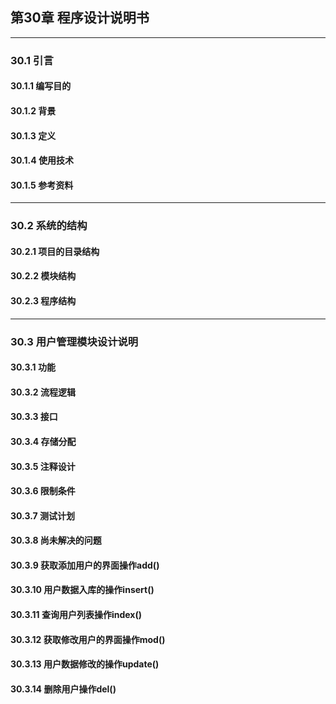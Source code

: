 ## 第30章 程序设计说明书

---

### 30.1 引言
#### 30.1.1 编写目的
#### 30.1.2 背景
#### 30.1.3 定义
#### 30.1.4 使用技术
#### 30.1.5 参考资料

---

### 30.2 系统的结构
#### 30.2.1 项目的目录结构
#### 30.2.2 模块结构
#### 30.2.3 程序结构

---

### 30.3 用户管理模块设计说明
#### 30.3.1 功能
#### 30.3.2 流程逻辑
#### 30.3.3 接口
#### 30.3.4 存储分配
#### 30.3.5 注释设计
#### 30.3.6 限制条件
#### 30.3.7 测试计划
#### 30.3.8 尚未解决的问题
#### 30.3.9 获取添加用户的界面操作add()
#### 30.3.10 用户数据入库的操作insert()
#### 30.3.11 查询用户列表操作index()
#### 30.3.12 获取修改用户的界面操作mod()
#### 30.3.13 用户数据修改的操作update()
#### 30.3.14 删除用户操作del()